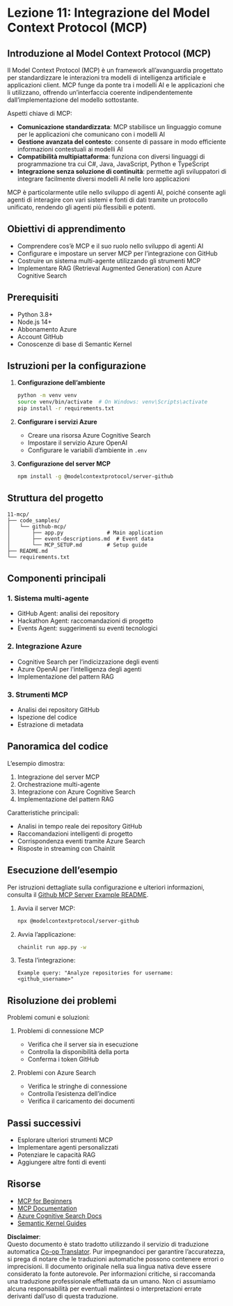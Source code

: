 <!--
CO_OP_TRANSLATOR_METADATA:
{
  "original_hash": "bbce3572338711aeab758506379ab716",
  "translation_date": "2025-07-12T13:47:20+00:00",
  "source_file": "11-mcp/README.md",
  "language_code": "it"
}
-->
# Lezione 11: Integrazione del Model Context Protocol (MCP)

## Introduzione al Model Context Protocol (MCP)

Il Model Context Protocol (MCP) è un framework all’avanguardia progettato per standardizzare le interazioni tra modelli di intelligenza artificiale e applicazioni client. MCP funge da ponte tra i modelli AI e le applicazioni che li utilizzano, offrendo un’interfaccia coerente indipendentemente dall’implementazione del modello sottostante.

Aspetti chiave di MCP:

- **Comunicazione standardizzata**: MCP stabilisce un linguaggio comune per le applicazioni che comunicano con i modelli AI  
- **Gestione avanzata del contesto**: consente di passare in modo efficiente informazioni contestuali ai modelli AI  
- **Compatibilità multipiattaforma**: funziona con diversi linguaggi di programmazione tra cui C#, Java, JavaScript, Python e TypeScript  
- **Integrazione senza soluzione di continuità**: permette agli sviluppatori di integrare facilmente diversi modelli AI nelle loro applicazioni  

MCP è particolarmente utile nello sviluppo di agenti AI, poiché consente agli agenti di interagire con vari sistemi e fonti di dati tramite un protocollo unificato, rendendo gli agenti più flessibili e potenti.

## Obiettivi di apprendimento
- Comprendere cos’è MCP e il suo ruolo nello sviluppo di agenti AI  
- Configurare e impostare un server MCP per l’integrazione con GitHub  
- Costruire un sistema multi-agente utilizzando gli strumenti MCP  
- Implementare RAG (Retrieval Augmented Generation) con Azure Cognitive Search  

## Prerequisiti
- Python 3.8+  
- Node.js 14+  
- Abbonamento Azure  
- Account GitHub  
- Conoscenze di base di Semantic Kernel  

## Istruzioni per la configurazione

1. **Configurazione dell’ambiente**  
   ```bash
   python -m venv venv
   source venv/bin/activate  # On Windows: venv\Scripts\activate
   pip install -r requirements.txt
   ```

2. **Configurare i servizi Azure**  
   - Creare una risorsa Azure Cognitive Search  
   - Impostare il servizio Azure OpenAI  
   - Configurare le variabili d’ambiente in `.env`  

3. **Configurazione del server MCP**  
   ```bash
   npm install -g @modelcontextprotocol/server-github
   ```

## Struttura del progetto

```
11-mcp/
├── code_samples/
│   └── github-mcp/
│       ├── app.py              # Main application
│       ├── event-descriptions.md  # Event data
│       └── MCP_SETUP.md        # Setup guide
├── README.md
└── requirements.txt
```

## Componenti principali

### 1. Sistema multi-agente
- GitHub Agent: analisi dei repository  
- Hackathon Agent: raccomandazioni di progetto  
- Events Agent: suggerimenti su eventi tecnologici  

### 2. Integrazione Azure
- Cognitive Search per l’indicizzazione degli eventi  
- Azure OpenAI per l’intelligenza degli agenti  
- Implementazione del pattern RAG  

### 3. Strumenti MCP
- Analisi dei repository GitHub  
- Ispezione del codice  
- Estrazione di metadata  

## Panoramica del codice

L’esempio dimostra:  
1. Integrazione del server MCP  
2. Orchestrazione multi-agente  
3. Integrazione con Azure Cognitive Search  
4. Implementazione del pattern RAG  

Caratteristiche principali:  
- Analisi in tempo reale dei repository GitHub  
- Raccomandazioni intelligenti di progetto  
- Corrispondenza eventi tramite Azure Search  
- Risposte in streaming con Chainlit  

## Esecuzione dell’esempio

Per istruzioni dettagliate sulla configurazione e ulteriori informazioni, consulta il [Github MCP Server Example README](./code_samples/github-mcp/README.md).

1. Avvia il server MCP:  
   ```bash
   npx @modelcontextprotocol/server-github
   ```

2. Avvia l’applicazione:  
   ```bash
   chainlit run app.py -w
   ```

3. Testa l’integrazione:  
   ```
   Example query: "Analyze repositories for username: <github_username>"
   ```

## Risoluzione dei problemi

Problemi comuni e soluzioni:  
1. Problemi di connessione MCP  
   - Verifica che il server sia in esecuzione  
   - Controlla la disponibilità della porta  
   - Conferma i token GitHub  

2. Problemi con Azure Search  
   - Verifica le stringhe di connessione  
   - Controlla l’esistenza dell’indice  
   - Verifica il caricamento dei documenti  

## Passi successivi
- Esplorare ulteriori strumenti MCP  
- Implementare agenti personalizzati  
- Potenziare le capacità RAG  
- Aggiungere altre fonti di eventi  

## Risorse
- [MCP for Beginners](https://aka.ms/mcp-for-beginners)  
- [MCP Documentation](https://github.com/microsoft/semantic-kernel/tree/main/python/semantic-kernel/semantic_kernel/connectors/mcp)  
- [Azure Cognitive Search Docs](https://learn.microsoft.com/azure/search/)  
- [Semantic Kernel Guides](https://learn.microsoft.com/semantic-kernel/)

**Disclaimer**:  
Questo documento è stato tradotto utilizzando il servizio di traduzione automatica [Co-op Translator](https://github.com/Azure/co-op-translator). Pur impegnandoci per garantire l’accuratezza, si prega di notare che le traduzioni automatiche possono contenere errori o imprecisioni. Il documento originale nella sua lingua nativa deve essere considerato la fonte autorevole. Per informazioni critiche, si raccomanda una traduzione professionale effettuata da un umano. Non ci assumiamo alcuna responsabilità per eventuali malintesi o interpretazioni errate derivanti dall’uso di questa traduzione.